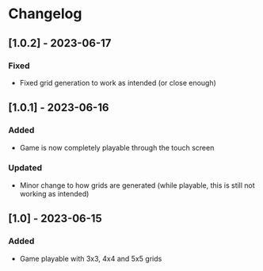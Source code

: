 # Changelog

## [1.0.2] - 2023-06-17

### Fixed
- Fixed grid generation to work as intended (or close enough)

## [1.0.1] - 2023-06-16

### Added
- Game is now completely playable through the touch screen

### Updated
- Minor change to how grids are generated (while playable, this is still not working as intended)

## [1.0] - 2023-06-15

### Added
- Game playable with 3x3, 4x4 and 5x5 grids